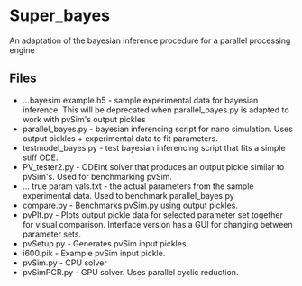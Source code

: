 # Super_bayes
An adaptation of the bayesian inference procedure for a parallel processing engine

## Files
* ...bayesim example.h5 - sample experimental data for bayesian inference. This will be deprecated when parallel_bayes.py is adapted to work with pvSim's output pickles
* parallel_bayes.py - bayesian inferencing script for nano simulation. Uses output pickles + experimental data to fit parameters.
* testmodel_bayes.py - test bayesian inferencing script that fits a simple stiff ODE.
* PV_tester2.py - ODEint solver that produces an output pickle similar to pvSim's. Used for benchmarking pvSim.
* ... true param vals.txt - the actual parameters from the sample experimental data. Used to benchmark parallel_bayes.py
* compare.py - Benchmarks pvSim.py using output pickles.
* pvPlt.py - Plots output pickle data for selected parameter set together for visual comparison. Interface version has a GUI for changing between parameter sets.
* pvSetup.py - Generates pvSim input pickles.
* i600.pik - Example pvSim input pickle.
* pvSim.py - CPU solver
* pvSimPCR.py - GPU solver. Uses parallel cyclic reduction.

